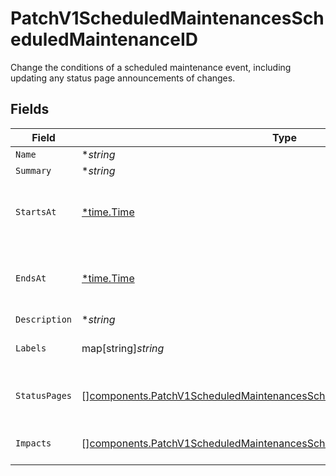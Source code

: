 # PatchV1ScheduledMaintenancesScheduledMaintenanceID

Change the conditions of a scheduled maintenance event, including updating any status page announcements of changes.


## Fields

| Field                                                                                                                                                                  | Type                                                                                                                                                                   | Required                                                                                                                                                               | Description                                                                                                                                                            |
| ---------------------------------------------------------------------------------------------------------------------------------------------------------------------- | ---------------------------------------------------------------------------------------------------------------------------------------------------------------------- | ---------------------------------------------------------------------------------------------------------------------------------------------------------------------- | ---------------------------------------------------------------------------------------------------------------------------------------------------------------------- |
| `Name`                                                                                                                                                                 | **string*                                                                                                                                                              | :heavy_minus_sign:                                                                                                                                                     | N/A                                                                                                                                                                    |
| `Summary`                                                                                                                                                              | **string*                                                                                                                                                              | :heavy_minus_sign:                                                                                                                                                     | N/A                                                                                                                                                                    |
| `StartsAt`                                                                                                                                                             | [*time.Time](https://pkg.go.dev/time#Time)                                                                                                                             | :heavy_minus_sign:                                                                                                                                                     | ISO8601 timestamp for the start time of the scheduled maintenance                                                                                                      |
| `EndsAt`                                                                                                                                                               | [*time.Time](https://pkg.go.dev/time#Time)                                                                                                                             | :heavy_minus_sign:                                                                                                                                                     | ISO8601 timestamp for the end time of the scheduled maintenance                                                                                                        |
| `Description`                                                                                                                                                          | **string*                                                                                                                                                              | :heavy_minus_sign:                                                                                                                                                     | N/A                                                                                                                                                                    |
| `Labels`                                                                                                                                                               | map[string]*string*                                                                                                                                                    | :heavy_minus_sign:                                                                                                                                                     | A json object of label keys and values                                                                                                                                 |
| `StatusPages`                                                                                                                                                          | [][components.PatchV1ScheduledMaintenancesScheduledMaintenanceIDStatusPages](../../models/components/patchv1scheduledmaintenancesscheduledmaintenanceidstatuspages.md) | :heavy_minus_sign:                                                                                                                                                     | An array of status pages to display this maintenance on                                                                                                                |
| `Impacts`                                                                                                                                                              | [][components.PatchV1ScheduledMaintenancesScheduledMaintenanceIDImpacts](../../models/components/patchv1scheduledmaintenancesscheduledmaintenanceidimpacts.md)         | :heavy_minus_sign:                                                                                                                                                     | An array of impact/condition combinations                                                                                                                              |